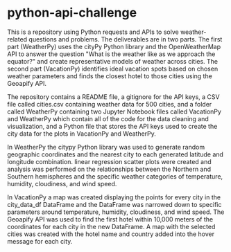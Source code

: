 # python-api-challenge

This is a repository using Python requests and APIs to solve weather-related questions and problems.  The deliverables are in two parts.  The first part (WeatherPy) uses the cityPy Python library and the OpenWeatherMap API to answer the question "What is the weather like as we approach the equator?" and create representative models of weather across cities.  The second part (VacationPy) identifies ideal vacation spots based on chosen weather parameters and finds the closest hotel to those cities using the Geoapify API.

The repository contains a README file, a gitignore for the API keys, a CSV file called cities.csv containing weather data for 500 cities, and a folder called WeatherPy containing two Jupyter Notebook files called VacationPy and WeatherPy which contain all of the code for the data cleaning and visualization, and a Python file that stores the API keys used to create the city data for the plots in VacationPy and WeatherPy.

In WeatherPy the citypy Python library was used to generate random geographic coordinates and the nearest city to each generated latitude and longitude combination. linear regression scatter plots were created and analysis was performed on the relationships between the Northern and Southern hemispheres and the specific weather categories of temperature, humidity, cloudiness, and wind speed.


In VacationPy a map was created displaying the points for every city in the city_data_df DataFrame and the DataFrame was narrowed down to specific parameters around temperature, humidity, cloudiness, and wind speed.  The Geoapify API was used to find the first hotel within 10,000 meters of the coordinates for each city in the new DataFrame.  A map with the selected cities was created with the hotel name and country added into the hover message for each city.

